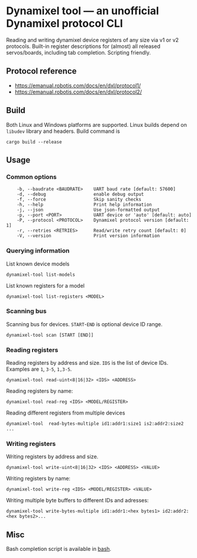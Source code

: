 # Dynamixel tool &mdash; an unofficial Dynamixel protocol CLI
Reading and writing dynamixel device registers of any size via v1 or
v2 protocols. Built-in register descriptions for (almost) all released
servos/boards, including tab completion. Scripting friendly.

## Protocol reference
- https://emanual.robotis.com/docs/en/dxl/protocol1/
- https://emanual.robotis.com/docs/en/dxl/protocol2/

## Build
Both Linux and Windows platforms are supported. Linux builds depend on
`libudev` library and headers. Build command is
``` shell
cargo build --release
```

## Usage
### Common options
```
    -b, --baudrate <BAUDRATE>    UART baud rate [default: 57600]
    -d, --debug                  enable debug output
    -f, --force                  Skip sanity checks
    -h, --help                   Print help information
    -j, --json                   Use json-formatted output
    -p, --port <PORT>            UART device or 'auto' [default: auto]
    -P, --protocol <PROTOCOL>    Dynamixel protocol version [default: 1]
    -r, --retries <RETRIES>      Read/write retry count [default: 0]
    -V, --version                Print version information
```

### Querying information
List known device models
```
dynamixel-tool list-models
```

List known registers for a model
```
dynamixel-tool list-registers <MODEL>
```

### Scanning bus
Scanning bus for devices. `START`-`END` is optional device ID range.
```
dynamixel-tool scan [START [END]]
```

### Reading registers
Reading registers by address and size. `IDS` is the list of device
IDs. Examples are `1`, `3-5`, `1,3-5`.
```
dynamixel-tool read-uint<8|16|32> <IDS> <ADDRESS>
```

Reading registers by name:
```
dynamixel-tool read-reg <IDS> <MODEL/REGISTER>
```

Reading different registers from multiple devices
```
dynamixel-tool  read-bytes-multiple id1:addr1:size1 is2:addr2:size2 ...
```

### Writing registers
Writing registers by address and size.
```
dynamixel-tool write-uint<8|16|32> <IDS> <ADDRESS> <VALUE>
```

Writing registers by name:
```
dynamixel-tool write-reg <IDS> <MODEL/REGISTER> <VALUE>
```

Writing multiple byte buffers to different IDs and adresses:
```
dynamixel-tool write-bytes-multiple id1:addr1:<hex bytes1> id2:addr2:<hex bytes2>...
```

## Misc
Bash completion script is available in [bash](bash).
